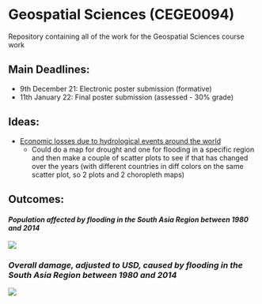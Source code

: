 # Geospatial Sciences (CEGE0094) 

Repository containing all of the work for the Geospatial Sciences course work

## Main Deadlines: 
- 9th December 21: Electronic poster submission (formative)
- 11th January 22: Final poster submission (assessed - 30% grade)

## Ideas:
- [Economic losses due to hydrological events around the world](https://datadryad.org/stash/dataset/doi:10.5061/dryad.18t83t0)
  - Could do a map for drought and one for flooding in a specific region and then make a couple of scatter plots to see if that has changed over the years (with different countries in diff colors on the same scatter plot, so 2 plots and 2 choropleth maps) 

## Outcomes:
#### *Population affected by flooding in the South Asia Region between 1980 and 2014*

![](https://github.com/Ale-cianfa/Geospatial_Sciences/blob/main/img/affected_populatio_sa.png)

### *Overall damage, adjusted to USD, caused by flooding in the South Asia Region between 1980 and 2014*

![](https://github.com/Ale-cianfa/Geospatial_Sciences/blob/main/img/damage_%24_sa.png)

